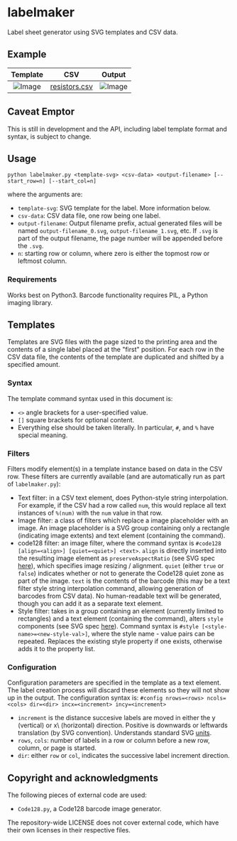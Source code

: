 # labelmaker
Label sheet generator using SVG templates and CSV data.

## Example

| Template | CSV | Output |
|:---:|:---:|:---:|
| ![Image](../master/docs/template_resistors.png?raw=true) | [resistors.csv](../master/docs/resistors.csv) | ![Image](../master/docs/gen_resistors.png?raw=true) |

## Caveat Emptor
This is still in development and the API, including label template format and syntax, is subject to change. 

## Usage
`python labelmaker.py <template-svg> <csv-data> <output-filename> [--start_row=n] [--start_col=n]`

where the arguments are:

- `template-svg`: SVG template for the label. More information below.
- `csv-data`: CSV data file, one row being one label.
- `output-filename`: Output filename prefix, actual generated files will be named `output-filename_0.svg`, `output-filename_1.svg`, etc. If `.svg` is part of the output filename, the page number will be appended before the `.svg`.
- `n`: starting row or column, where zero is either the topmost row or leftmost column.

### Requirements
Works best on Python3. Barcode functionality requires PIL, a Python imaging library.

## Templates
Templates are SVG files with the page sized to the printing area and the contents of a single label placed at the "first" position. For each row in the CSV data file, the contents of the template are duplicated and shifted by a specified amount.

### Syntax
The template command syntax used in this document is:

- `<>` angle brackets for a user-specified value.
- `[]` square brackets for optional content.
- Everything else should be taken literally. In particular, `#`, and `%` have special meaning.

### Filters
Filters modify element(s) in a template instance based on data in the CSV row. These filters are currently available (and are automatically run as part of `labelmaker.py`):

- Text filter: in a CSV text element, does Python-style string interpolation. For example, if the CSV had a row called `num`, this would replace all text instances of `%(num)` with the `num` value in that row.
- Image filter: a class of filters which replace a image placeholder with an image. An image placeholder is a SVG group containing only a rectangle (indicating image extents) and text element (containing the command).
- code128 filter: an image filter, where the command syntax is `#code128 [align=<align>] [quiet=<quiet>] <text>`. `align` is directly inserted into the resulting image element as `preserveAspectRatio` (see SVG spec [here](https://www.w3.org/TR/SVG/coords.html#PreserveAspectRatioAttribute)), which specifies image resizing / alignment. `quiet` (either `true` or `false`) indicates whether or not to generate the Code128 quiet zone as part of the image. `text` is the contents of the barcode (this may be a text filter style string interpolation command, allowing generation of barcodes from CSV data). No human-readable text will be generated, though you can add it as a separate text element.
- Style filter: takes in a group containing an element (currently limited to rectangles) and a text element (containing the command), alters `style` components (see SVG spec [here](https://www.w3.org/TR/SVG/styling.html)). Command syntax is `#style [<style-name>=<new-style-val>]`, where the style name - value pairs can be repeated. Replaces the existing style property if one exists, otherwise adds it to the property list.

### Configuration
Configuration parameters are specified in the template as a text element. The label creation process will discard these elements so they will not show up in the output. The configuration syntax is:
`#config nrows=<rows> ncols=<cols> dir=<dir> incx=<increment> incy=<increment>`

- `increment` is the distance succesive labels are moved in either the y (vertical) or x\ (horizontal) direction. Positive is downwards or leftwards translation (by SVG convention). Understands standard SVG [units](https://www.w3.org/TR/SVG/coords.html#Units).
- `rows`, `cols`: number of labels in a row or column before a new row, column, or page is started.
- `dir`: either `row` or `col`, indicates the successive label increment direction.

## Copyright and acknowledgments
The following pieces of external code are used:

- `Code128.py`, a Code128 barcode image generator.

The repository-wide LICENSE does not cover external code, which have their own licenses in their respective files.
